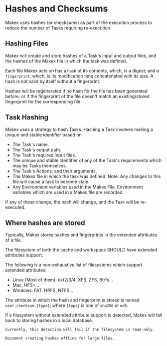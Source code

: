 # Hashes and Checksums

Makex uses hashes (or checksums) as part of the execution process to reduce the number of Tasks requiring re-execution.

## Hashing Files

Makex will create and store hashes of a Task's input and output files, 
and the hashes of the Makex file in which the task was defined.

Each file Makex acts on has a `hash` of its contents, which, is a digest; and a `fingerprint`, 
which, is its modification time concatenated with its size. 
A hash is not valid by itself without a fingerprint.

Hashes will be regenerated if no hash for the file has been generated before;
or if the fingerprint of the file doesn't match an existing/stored fingerprint for the corresponding file.

## Task Hashing

Makex uses a strategy to hash Tasks. Hashing a Task involves making a unique and stable identifier based on:

- The Task's name.
- The Task's output path.
- The Task's required input files.
- The unique and stable identifier of any of the Task's requirements which may be Tasks themselves.
- The Task's Actions, and their arguments.
- The Makex file in which the task was defined. Note: Any changes to this file will cause a task to become stale.
- Any Environment variables _used_ in the Makex File. Environment variables which are used in a Makex file are recorded.

If any of these change, the hash will change, and the Task will be re-executed.

## Where hashes are stored

Typically, Makex stores hashes and fingerprints in the extended attributes of a file.

The filesystem of both the cache and workspace SHOULD have extended attributes support.

The following is a non-exhaustive list of filesystems which support extended attributes:

- Linux (Most of them): ext2/3/4, XFS, ZFS, Btrfs...
- Mac: HFS+...
- Windows: FAT, HPFS, NTFS...

The attribute in which the hash and fingerprint is stored is named `user.checksum.{type}`; 
where `{type}` is one of `sha256` or `md5`.

If a filesystem without extended attribute support is detected, Makex will fall back to storing hashes in a local database.

```{note}
Currently, this detection will fail if the filesystem is read-only.
```


```{todo}
Document creating hashes offline for large files.
```
